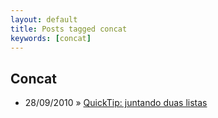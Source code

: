 ```yaml
---
layout: default
title: Posts tagged concat
keywords: [concat]
---
```

<h2 class="category">Concat</h2>
<ul class="posts">
<li>
<p>
<span class="date">28/09/2010</span> &raquo; 
<a href="/blog/quick-tip-juntando-duas-listas">QuickTip: juntando duas listas</a>
</p>
</li> 
</ul>
